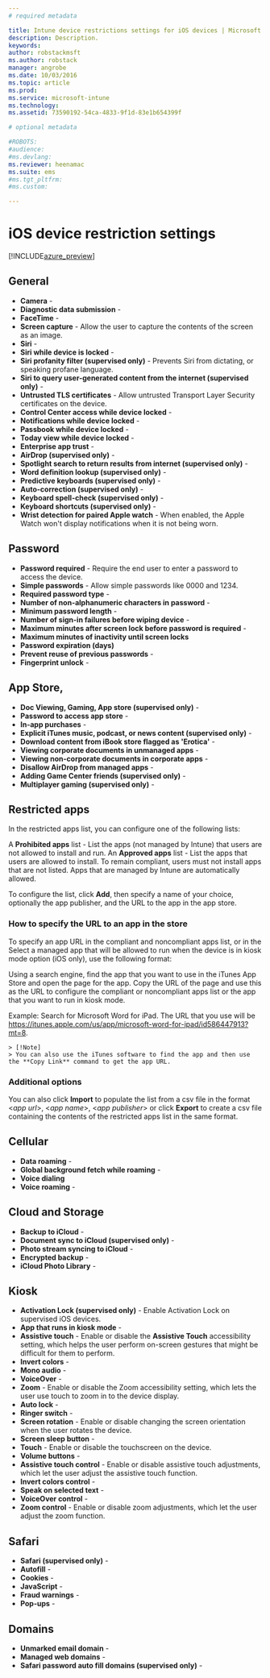 ```yaml
---
# required metadata

title: Intune device restrictions settings for iOS devices | Microsoft Docs
description: Description.
keywords:
author: robstackmsft
ms.author: robstack
manager: angrobe
ms.date: 10/03/2016
ms.topic: article
ms.prod:
ms.service: microsoft-intune
ms.technology:
ms.assetid: 73590192-54ca-4833-9f1d-83e1b654399f

# optional metadata

#ROBOTS:
#audience:
#ms.devlang:
ms.reviewer: heenamac
ms.suite: ems
#ms.tgt_pltfrm:
#ms.custom:

---
```


# iOS device restriction settings

[!INCLUDE[azure_preview](../includes/azure_preview.md)]

## General	
- 	**Camera** - 	
- 	**Diagnostic data submission** - 	
- 	**FaceTime** - 	
- 	**Screen capture** - Allow the user to capture the contents of the screen as an image.	
- 	**Siri** - 	
- 	**Siri while device is locked** - 	
- 	**Siri profanity filter (supervised only)** - Prevents Siri from dictating, or speaking profane language.	
- 	**Siri to query user-generated content from the internet (supervised only)** - 	
- 	**Untrusted TLS certificates** - Allow untrusted Transport Layer Security certificates on the device.	
- 	**Control Center access while device locked** - 	
- 	**Notifications while device locked** - 	
- 	**Passbook while device locked** - 	
- 	**Today view while device locked** - 	
- 	**Enterprise app trust** - 	
- 	**AirDrop (supervised only)** - 	
- 	**Spotlight search to return results from internet (supervised only)** - 	
- 	**Word definition lookup (supervised only)** - 	
- 	**Predictive keyboards (supervised only)** - 	
- 	**Auto-correction (supervised only)** - 	
- 	**Keyboard spell-check (supervised only)** - 	
- 	**Keyboard shortcuts (supervised only)** - 	
- 	**Wrist detection for paired Apple watch** - When enabled, the Apple Watch won't display notifications when it is not being worn.	
		
## Password	
- 	**Password required** - Require the end user to enter a password to access the device.	
- 	**Simple passwords** - Allow simple passwords like 0000 and 1234.	
- 	**Required password type** - 	
- 	**Number of non-alphanumeric characters in password** - 	
- 	**Minimum password length** - 
- 	**Number of sign-in failures before wiping device** - 	
- 	**Maximum minutes after screen lock before password is required** - 	
- 	**Maximum minutes of inactivity until screen locks**	
- 	**Password expiration (days)**	
- 	**Prevent reuse of previous passwords** - 	
- 	**Fingerprint unlock** - 	
		
## App Store, 
- 	**Doc Viewing, Gaming, App store (supervised only)** - 	
- 	**Password to access app store** - 	
- 	**In-app purchases** - 	
- 	**Explicit iTunes music, podcast, or news content (supervised only)** - 	
- 	**Download content from iBook store flagged as 'Erotica'** - 	
- 	**Viewing corporate documents in unmanaged apps** - 	
- 	**Viewing non-corporate documents in corporate apps** - 	
- 	**Disallow AirDrop from managed apps** - 	
- 	**Adding Game Center friends (supervised only)** - 	
- 	**Multiplayer gaming (supervised only)** - 	
		
## Restricted apps	

In the restricted apps list, you can configure one of the following lists:

A **Prohibited apps** list - List the apps (not managed by Intune) that users are not allowed to install and run.
An **Approved apps** list - List the apps that users are allowed to install. To remain compliant, users must not install apps that are not listed. Apps that are managed by Intune are automatically allowed.

To configure the list, click **Add**, then specify a name of your choice, optionally the app publisher, and the URL to the app in the app store.

### How to specify the URL to an app in the store

To specify an app URL in the compliant and noncompliant apps list, or in the Select a managed app that will be allowed to run when the device is in kiosk mode option (iOS only), use the following format:

Using a search engine, find the app that you want to use in the iTunes App Store and open the page for the app.
Copy the URL of the page and use this as the URL to configure the compliant or noncompliant apps list or the app that you want to run in kiosk mode.

Example: Search for Microsoft Word for iPad. The URL that you use will be https://itunes.apple.com/us/app/microsoft-word-for-ipad/id586447913?mt=8.

	> [!Note]
	> You can also use the iTunes software to find the app and then use the **Copy Link** command to get the app URL.



### Additional options

You can also click **Import** to populate the list from a csv file in the format <*app url*>, <*app name*>, <*app publisher*> or click **Export** to create a csv file containing the contents of the restricted apps list in the same format.
		
## Cellular	
- 	**Data roaming** - 	
- 	**Global background fetch while roaming** - 	
- 	**Voice dialing**	
- 	**Voice roaming** - 	
		
## Cloud and Storage	
- 	**Backup to iCloud** - 	
- 	**Document sync to iCloud (supervised only)** - 	
- 	**Photo stream syncing to iCloud** - 	
- 	**Encrypted backup** - 	
- 	**iCloud Photo Library** - 	
		
## Kiosk	
- 	**Activation Lock (supervised only)** - Enable Activation Lock on supervised iOS devices.	
- 	**App that runs in kiosk mode** - 	
- 	**Assistive touch** - Enable or disable the **Assistive Touch** accessibility setting, which helps the user perform on-screen gestures that might be difficult for them to perform.	
- 	**Invert colors** - 	
- 	**Mono audio** - 	
- 	**VoiceOver** - 	
- 	**Zoom** - Enable or disable the Zoom accessibility setting, which lets the user use touch to zoom in to the device display.	
- 	**Auto lock** - 	
- 	**Ringer switch** - 	
- 	**Screen rotation** - Enable or disable changing the screen orientation when the user rotates the device.	
- 	**Screen sleep button** - 	
- 	**Touch** - Enable or disable the touchscreen on the device.	
- 	**Volume buttons** - 	
- 	**Assistive touch control** - Enable or disable assistive touch adjustments, which let the user adjust the assistive touch function.	
- 	**Invert colors control** - 	
- 	**Speak on selected text** - 	
- 	**VoiceOver control** - 	
- 	**Zoom control** - Enable or disable zoom adjustments, which let the user adjust the zoom function.	
		
## Safari	
- 	**Safari (supervised only)** - 	
- 	**Autofill** - 	
- 	**Cookies** - 	
- 	**JavaScript** - 	
- 	**Fraud warnings** - 	
- 	**Pop-ups** - 	
		
## Domains	
- 	**Unmarked email domain** - 	
- 	**Managed web domains** - 	
- 	**Safari password auto fill domains (supervised only)** - 	
